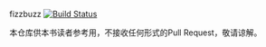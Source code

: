 fizzbuzz [![Build Status](https://travis-ci.org/ituring/fizzbuzz.png)](https://travis-ci.org/ituring/fizzbuzz)

本仓库供本书读者参考用，不接收任何形式的Pull Request，敬请谅解。

